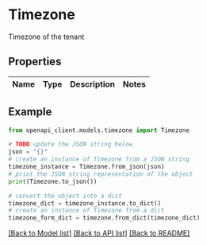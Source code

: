 # Timezone

Timezone of the tenant

## Properties

Name | Type | Description | Notes
------------ | ------------- | ------------- | -------------

## Example

```python
from openapi_client.models.timezone import Timezone

# TODO update the JSON string below
json = "{}"
# create an instance of Timezone from a JSON string
timezone_instance = Timezone.from_json(json)
# print the JSON string representation of the object
print(Timezone.to_json())

# convert the object into a dict
timezone_dict = timezone_instance.to_dict()
# create an instance of Timezone from a dict
timezone_form_dict = timezone.from_dict(timezone_dict)
```
[[Back to Model list]](../README.md#documentation-for-models) [[Back to API list]](../README.md#documentation-for-api-endpoints) [[Back to README]](../README.md)


